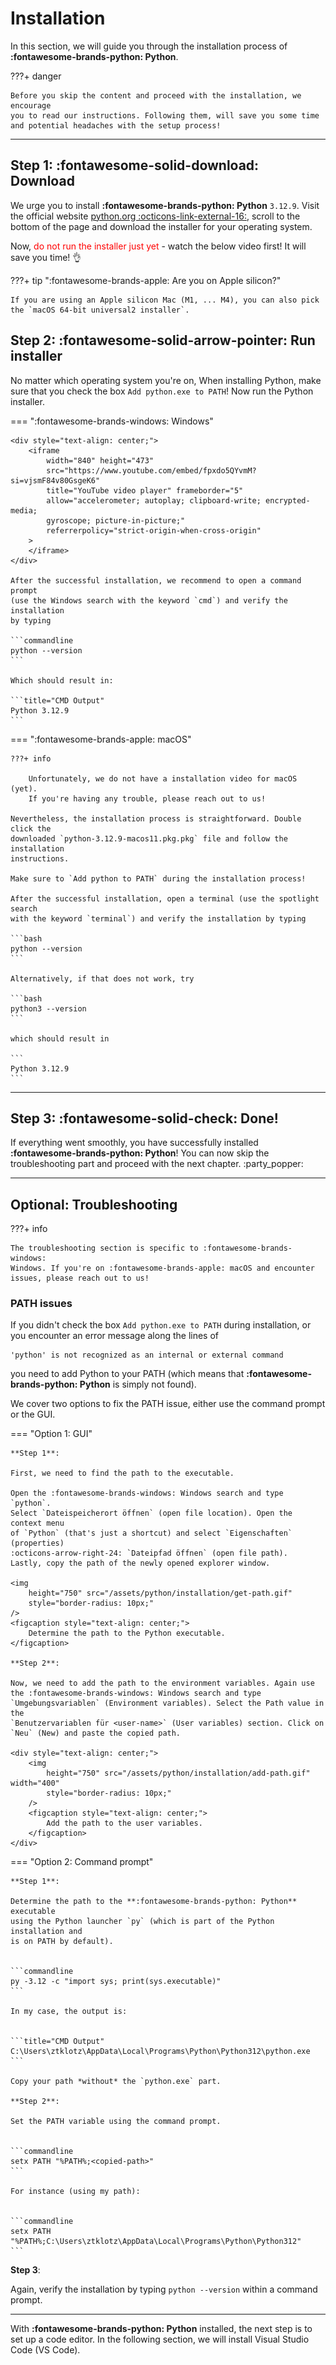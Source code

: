 # Installation

In this section, we will guide you through the installation process of
**:fontawesome-brands-python: Python**.

???+ danger

    Before you skip the content and proceed with the installation, we encourage
    you to read our instructions. Following them, will save you some time
    and potential headaches with the setup process!

---

## Step 1: :fontawesome-solid-download: Download

We urge you to install **:fontawesome-brands-python: Python** `3.12.9`. 
Visit the official website [python.org :octicons-link-external-16:](https://www.python.org/downloads/release/python-3129/), 
scroll to the bottom of the page and download the installer for your operating 
system.

Now, <span style="color:red">do not run the installer just yet</span> - watch 
the below video first! It will save you time! :ok_hand:

???+ tip ":fontawesome-brands-apple: Are you on Apple silicon?"

    If you are using an Apple silicon Mac (M1, ... M4), you can also pick 
    the `macOS 64-bit universal2 installer`.

## Step 2: :fontawesome-solid-arrow-pointer: Run installer

No matter which operating system you're on, When installing Python, make sure 
that you check the box `Add python.exe to PATH`!
Now run the Python installer.

=== ":fontawesome-brands-windows: Windows"

    <div style="text-align: center;">
        <iframe 
            width="840" height="473" 
            src="https://www.youtube.com/embed/fpxdo5QYvmM?si=vjsmF84v80GsgeK6"
            title="YouTube video player" frameborder="5" 
            allow="accelerometer; autoplay; clipboard-write; encrypted-media; 
            gyroscope; picture-in-picture;" 
            referrerpolicy="strict-origin-when-cross-origin"
        >
        </iframe>
    </div>

    After the successful installation, we recommend to open a command prompt
    (use the Windows search with the keyword `cmd`) and verify the installation
    by typing 

    ```commandline
    python --version
    ```

    Which should result in:
    
    ```title="CMD Output"
    Python 3.12.9
    ```

=== ":fontawesome-brands-apple: macOS"
    
    ???+ info

        Unfortunately, we do not have a installation video for macOS (yet). 
        If you're having any trouble, please reach out to us!

    Nevertheless, the installation process is straightforward. Double click the
    downloaded `python-3.12.9-macos11.pkg.pkg` file and follow the installation
    instructions.

    Make sure to `Add python to PATH` during the installation process!

    After the successful installation, open a terminal (use the spotlight search
    with the keyword `terminal`) and verify the installation by typing 

    ```bash
    python --version
    ```
    
    Alternatively, if that does not work, try 

    ```bash
    python3 --version
    ```

    which should result in
    
    ```
    Python 3.12.9
    ```

---

## Step 3: :fontawesome-solid-check: Done!

If everything went smoothly, you have successfully installed 
**:fontawesome-brands-python: Python**! You can now skip the 
troubleshooting part and proceed with the next chapter. :party_popper:

---

## Optional: Troubleshooting

???+ info

    The troubleshooting section is specific to :fontawesome-brands-windows:
    Windows. If you're on :fontawesome-brands-apple: macOS and encounter 
    issues, please reach out to us!

### PATH issues

If you didn't check the box `Add python.exe to PATH` during 
installation, or you encounter an error message along the lines of 

```commandline
'python' is not recognized as an internal or external command
```

you need to add Python to your PATH (which means that
**:fontawesome-brands-python: Python** is simply not found).

We cover two options to fix the PATH issue, either use the command prompt 
or the GUI.

=== "Option 1: GUI"

    **Step 1**:
    
    First, we need to find the path to the executable. 
    
    Open the :fontawesome-brands-windows: Windows search and type `python`.
    Select `Dateispeicherort öffnen` (open file location). Open the context menu
    of `Python` (that's just a shortcut) and select `Eigenschaften` (properties)
    :octicons-arrow-right-24: `Dateipfad öffnen` (open file path). 
    Lastly, copy the path of the newly opened explorer window.
    
    <img
        height="750" src="/assets/python/installation/get-path.gif"
        style="border-radius: 10px;"
    />
    <figcaption style="text-align: center;">
        Determine the path to the Python executable.
    </figcaption>
    
    **Step 2**:
    
    Now, we need to add the path to the environment variables. Again use 
    the :fontawesome-brands-windows: Windows search and type 
    `Umgebungsvariablen` (Environment variables). Select the Path value in the 
    `Benutzervariablen für <user-name>` (User variables) section. Click on 
    `Neu` (New) and paste the copied path.
    
    <div style="text-align: center;">
        <img
            height="750" src="/assets/python/installation/add-path.gif" width="400" 
            style="border-radius: 10px;"
        />
        <figcaption style="text-align: center;">
            Add the path to the user variables.
        </figcaption>
    </div>

=== "Option 2: Command prompt"

    **Step 1**:

    Determine the path to the **:fontawesome-brands-python: Python** executable 
    using the Python launcher `py` (which is part of the Python installation and 
    is on PATH by default).

    
    ```commandline
    py -3.12 -c "import sys; print(sys.executable)"
    ```
    
    In my case, the output is:

    
    ```title="CMD Output"
    C:\Users\ztklotz\AppData\Local\Programs\Python\Python312\python.exe
    ```
    
    Copy your path *without* the `python.exe` part.
    
    **Step 2**:
    
    Set the PATH variable using the command prompt.

    
    ```commandline
    setx PATH "%PATH%;<copied-path>"
    ```
    
    For instance (using my path):

    
    ```commandline
    setx PATH "%PATH%;C:\Users\ztklotz\AppData\Local\Programs\Python\Python312"
    ```

**Step 3**:

Again, verify the installation by typing `python --version` within a command 
prompt.

---

With **:fontawesome-brands-python: Python** installed, the next step is to set
up a code editor. In the following section, we will install Visual Studio Code
(VS Code).
